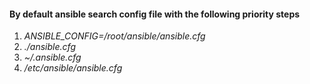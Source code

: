 #### By default ansible search config file with the following priority steps
1. *ANSIBLE_CONFIG=/root/ansible/ansible.cfg*
2. *./ansible.cfg*
3. *~/.ansible.cfg*
4. */etc/ansible/ansible.cfg*
